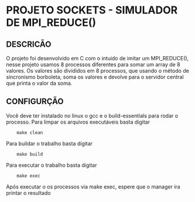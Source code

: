 # PROJETO SOCKETS - SIMULADOR DE MPI_REDUCE()

## DESCRICÃO

O projeto foi desenvolvido em C com o intuido de imitar um MPI_REDUCE(), nesse projeto usamos 8 processos diferentes para somar um array de 8 valores.
Os valores são divididos em 8 processos, que usando o método de sincronismo borboleta, soma os valores e devolve para o servidor central que printa o valor da soma.

## CONFIGURÇÃO

Você deve ter instalado no linux o gcc e o build-essentials para rodar o processo.
Para limpar os arquivos executáveis basta digitar
	
		make clean
	

Para buildar o trabalho basta digitar
	
		make build
	

Para executar o trabalho basta digitar
	
		make exec
	

Após executar o os processos via make exec, espere que o manager ira printar o resultado

